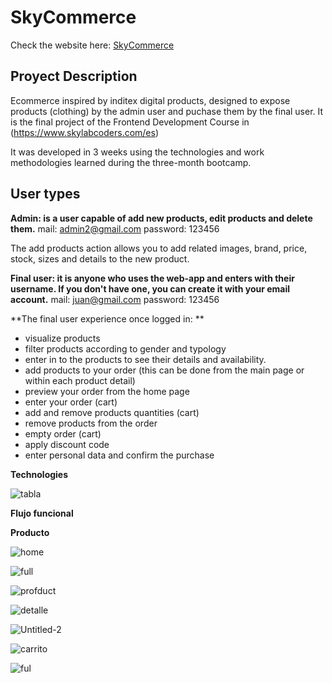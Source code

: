 # SkyCommerce

Check the website here: [SkyCommerce](https://ecommerce-6dca9.web.app/)

## Proyect Description

Ecommerce inspired by inditex digital products, designed to expose products (clothing) by the admin user and puchase them by the final user.
It is the final project of the Frontend Development Course in
(https://www.skylabcoders.com/es)

It was developed in 3 weeks using the technologies and work methodologies learned during the three-month bootcamp.


## User types

**Admin: is a user capable of add new products, edit products and delete them.**
  mail: admin2@gmail.com
  password: 123456

The add products action allows you to add related images, brand, price, stock, sizes and details to the new product.

**Final user: it is anyone who uses the web-app and enters with their username. If you don't have one, you can create it with your email account.**
  mail: juan@gmail.com
  password: 123456

**The final user experience once logged in: **
  
  - visualize products
  - filter products according to gender and typology
  - enter in to the products to see their details and availability.
  - add products to your order (this can be done from the main page or within each product detail)
  - preview your order from the home page
  - enter your order (cart)
  - add and remove products quantities (cart)
  - remove products from the order
  - empty order (cart)
  - apply discount code
  - enter personal data and confirm the purchase
  
**Technologies**

![tabla](https://user-images.githubusercontent.com/58776923/101886318-99215400-3b9b-11eb-8ef7-febfad14d200.jpg)

**Flujo funcional** 

**Producto**

![home](https://user-images.githubusercontent.com/58776923/101815585-0b545300-3b20-11eb-88b9-ebdf03f22bf1.jpg)

![full](https://user-images.githubusercontent.com/58776923/101887693-80b23900-3b9d-11eb-9bf8-6479c4fbbfb2.jpg)

![profduct](https://user-images.githubusercontent.com/58776923/101815918-96cde400-3b20-11eb-9f71-62d3ebadb24f.jpg)

![detalle](https://user-images.githubusercontent.com/58776923/101816306-25dafc00-3b21-11eb-8132-c5700f6a8a2a.jpg)

![Untitled-2](https://user-images.githubusercontent.com/58776923/101816377-3ee3ad00-3b21-11eb-8645-22a22119843f.jpg)

![carrito](https://user-images.githubusercontent.com/58776923/101887351-084b7800-3b9d-11eb-8409-656f5d1b4999.jpg)

![ful](https://user-images.githubusercontent.com/58776923/101888042-f4544600-3b9d-11eb-9890-fed416950412.jpg)





